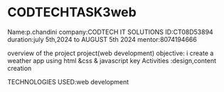 # CODTECHTASK3web
Name:p.chandini
company:CODTECH IT SOLUTIONS
ID:CT08D53894
duration:july 5th,2024 to AUGUST 5th 2024
mentor:8074194666

overview of the project
project(web development)
objective:
i create a weather app using html &css & javascript 
key Activities :design,content creation

TECHNOLOGIES USED:web development
